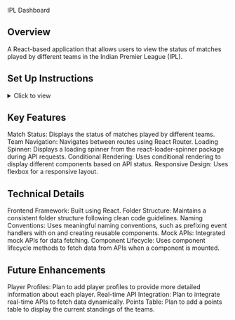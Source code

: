 IPL Dashboard
## Overview
A React-based application that allows users to view the status of matches played by different teams in the Indian Premier League (IPL).

## Set Up Instructions
<details>
<summary>Click to view</summary>

- Download dependencies by running `npm install`
- Start up the app using `npm start`
</details>

## Key Features
Match Status: Displays the status of matches played by different teams.
Team Navigation: Navigates between routes using React Router.
Loading Spinner: Displays a loading spinner from the react-loader-spinner package during API requests.
Conditional Rendering: Uses conditional rendering to display different components based on API status.
Responsive Design: Uses flexbox for a responsive layout.

## Technical Details
Frontend Framework: Built using React.
Folder Structure: Maintains a consistent folder structure following clean code guidelines.
Naming Conventions: Uses meaningful naming conventions, such as prefixing event handlers with on and creating reusable components.
Mock APIs: Integrated mock APIs for data fetching.
Component Lifecycle: Uses component lifecycle methods to fetch data from APIs when a component is mounted.

## Future Enhancements
Player Profiles: Plan to add player profiles to provide more detailed information about each player.
Real-time API Integration: Plan to integrate real-time APIs to fetch data dynamically.
Points Table: Plan to add a points table to display the current standings of the teams.

